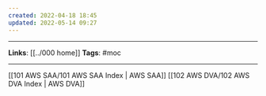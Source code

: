 ```yaml
---
created: 2022-04-18 18:45
updated: 2022-05-14 09:27
---
```

---
**Links**: [[../000 home]]
**Tags**: #moc 

---

[[101 AWS SAA/101 AWS SAA Index | AWS SAA]]
[[102 AWS DVA/102 AWS DVA Index | AWS DVA]]

